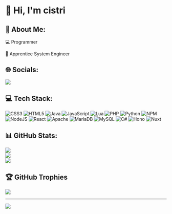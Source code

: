 # 👋 Hi, I'm cistri

## 💫 About Me:
💻 Programmer

🐧 Apprentice System Engineer


## 🌐 Socials:
![](https://dcbadge.vercel.app/api/shield/1120752487415156838)

## 💻 Tech Stack:
![CSS3](https://img.shields.io/badge/css3-%231572B6.svg?style=for-the-badge&logo=css3&logoColor=white) ![HTML5](https://img.shields.io/badge/html5-%23E34F26.svg?style=for-the-badge&logo=html5&logoColor=white) ![Java](https://img.shields.io/badge/java-%23ED8B00.svg?style=for-the-badge&logo=java&logoColor=white) ![JavaScript](https://img.shields.io/badge/javascript-%23323330.svg?style=for-the-badge&logo=javascript&logoColor=%23F7DF1E) ![Lua](https://img.shields.io/badge/lua-%232C2D72.svg?style=for-the-badge&logo=lua&logoColor=white) ![PHP](https://img.shields.io/badge/php-%23777BB4.svg?style=for-the-badge&logo=php&logoColor=white) ![Python](https://img.shields.io/badge/python-3670A0?style=for-the-badge&logo=python&logoColor=ffdd54) ![NPM](https://img.shields.io/badge/NPM-%23000000.svg?style=for-the-badge&logo=npm&logoColor=white) ![NodeJS](https://img.shields.io/badge/node.js-6DA55F?style=for-the-badge&logo=node.js&logoColor=white) ![React](https://img.shields.io/badge/react-%2320232a.svg?style=for-the-badge&logo=react&logoColor=%2361DAFB) ![Apache](https://img.shields.io/badge/apache-%23D42029.svg?style=for-the-badge&logo=apache&logoColor=white) ![MariaDB](https://img.shields.io/badge/MariaDB-003545?style=for-the-badge&logo=mariadb&logoColor=white) ![MySQL](https://img.shields.io/badge/mysql-%2300f.svg?style=for-the-badge&logo=mysql&logoColor=white) ![C#](https://img.shields.io/badge/csharp-%23323330f.svg?style=for-the-badge&logo=csharp&logoColor=white) ![Hono](https://img.shields.io/badge/hono-%23323330f.svg?style=for-the-badge&logo=hono&logoColor=white) ![Nuxt](https://img.shields.io/badge/nuxt-%23323330f.svg?style=for-the-badge&logo=nuxt&logoColor=white)
## 📊 GitHub Stats:
![](https://github-readme-stats.vercel.app/api?username=cistri404&theme=dark&hide_border=false&include_all_commits=true&count_private=false)<br/>
![](https://github-readme-streak-stats.herokuapp.com/?user=cistri404&theme=dark&hide_border=false)<br/>
![](https://github-readme-stats.vercel.app/api/top-langs/?username=cistri404&theme=dark&hide_border=false&include_all_commits=true&count_private=false&layout=compact)

## 🏆 GitHub Trophies
![](https://github-profile-trophy.vercel.app/?username=cistri404&theme=radical&no-frame=false&no-bg=true&margin-w=4)

---
[![](https://visitcount.itsvg.in/api?id=cistri404&icon=0&color=0)](https://visitcount.itsvg.in)

  
<!-- Proudly created with GPRM ( https://gprm.itsvg.in ) -->
